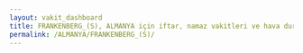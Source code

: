 ```yaml
---
layout: vakit_dashboard
title: FRANKENBERG_(S), ALMANYA için iftar, namaz vakitleri ve hava durumu - ilçe/eyalet seç
permalink: /ALMANYA/FRANKENBERG_(S)/
---
```


<script type="text/javascript">
  var GLOBAL_COUNTRY = 'ALMANYA';
  var GLOBAL_CITY = 'FRANKENBERG_(S)';
  var GLOBAL_STATE = '';
  var lat = 72;
  var lon = 21;
</script>
